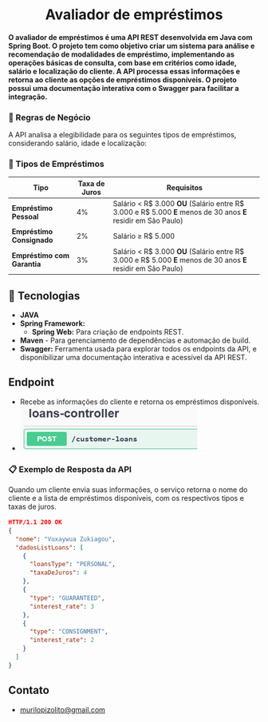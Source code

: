<h1 align="center">Avaliador de empréstimos</h1>

<h4> O avaliador de empréstimos é uma API REST desenvolvida em Java com Spring Boot. 
O projeto tem como objetivo criar um sistema para análise e recomendação de modalidades de empréstimo,  
implementando as operações básicas de consulta, com base em critérios como idade, salário e localização do cliente.  
A API processa essas informações e retorna ao cliente as opções de empréstimos disponíveis. 
O projeto possui uma documentação interativa com o Swagger para facilitar a integração.</h4>


### 🔗 Regras de Negócio
A API analisa a elegibilidade para os seguintes tipos de empréstimos, considerando salário, idade e localização:

### 🏦 Tipos de Empréstimos

| **Tipo**                    | **Taxa de Juros** | **Requisitos**                                                                                                     |
|-----------------------------|-------------------|--------------------------------------------------------------------------------------------------------------------|
| **Empréstimo Pessoal**      | 4%                | Salário < R\$ 3.000 **OU** (Salário entre R\$ 3.000 e R\$ 5.000 **E** menos de 30 anos **E** residir em São Paulo) |
| **Empréstimo Consignado**   | 2%                | Salário ≥ R\$ 5.000                                                                                                |
| **Empréstimo com Garantia** | 3%                | Salário < R\$ 3.000 **OU** (Salário entre R\$ 3.000 e R\$ 5.000 **E** menos de 30 anos **E** residir em São Paulo) |


## 🚀 Tecnologias
- **JAVA**
- **Spring Framework:**
    - **Spring Web:** Para criação de endpoints REST.
- **Maven** - Para gerenciamento de dependências e automação de build.
- **Swagger:** Ferramenta usada para explorar todos os endpoints da API, e disponibilizar uma documentação interativa e acessível da API REST.

## Endpoint
-  Recebe as informações do cliente e retorna os empréstimos disponíveis.
- ![Imagem autenticação ](./assets/endpoint.png)


### 📋 Exemplo de Resposta da API
Quando um cliente envia suas informações, o serviço retorna o nome do cliente e a lista de empréstimos disponíveis, com os respectivos tipos e taxas de juros.

```json
HTTP/1.1 200 OK
{
  "nome": "Vuxaywua Zukiagou",
  "dadosListLoans": [
    {
      "loansType": "PERSONAL",
      "taxaDeJuros": 4
    },
    {
      "type": "GUARANTEED",
      "interest_rate": 3
    },
    {
      "type": "CONSIGNMENT",
      "interest_rate": 2
    }
  ]
}
```


## Contato
- murilopizolito@gmail.com